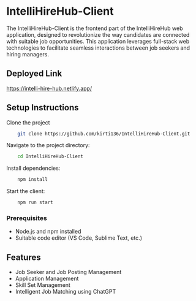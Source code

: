 # IntelliHireHub-Client

The IntelliHireHub-Client is the frontend part of the IntelliHireHub web application, designed to revolutionize the way candidates are connected with suitable job opportunities. This application leverages full-stack web technologies to facilitate seamless interactions between job seekers and hiring managers.

## Deployed Link
https://intelli-hire-hub.netlify.app/

## Setup Instructions

Clone the project

```bash
    git clone https://github.com/kirti136/IntelliHireHub-Client.git
```

Navigate to the project directory:

```bash
    cd IntelliHireHub-Client
```

Install dependencies:

```bash
    npm install
```

Start the client:

```bash
    npm run start
```

### Prerequisites

- Node.js and npm installed
- Suitable code editor (VS Code, Sublime Text, etc.)

## Features

- Job Seeker and Job Posting Management
- Application Management
- Skill Set Management
- Intelligent Job Matching using ChatGPT
